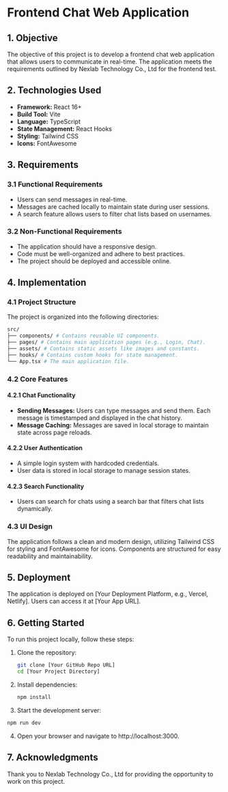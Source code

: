 # Frontend Chat Web Application

## 1. Objective
The objective of this project is to develop a frontend chat web application that allows users to communicate in real-time. The application meets the requirements outlined by Nexlab Technology Co., Ltd for the frontend test.

## 2. Technologies Used
- **Framework:** React 16+
- **Build Tool:** Vite
- **Language:** TypeScript
- **State Management:** React Hooks
- **Styling:** Tailwind CSS
- **Icons:** FontAwesome

## 3. Requirements

### 3.1 Functional Requirements
- Users can send messages in real-time.
- Messages are cached locally to maintain state during user sessions.
- A search feature allows users to filter chat lists based on usernames.

### 3.2 Non-Functional Requirements
- The application should have a responsive design.
- Code must be well-organized and adhere to best practices.
- The project should be deployed and accessible online.

## 4. Implementation

### 4.1 Project Structure
The project is organized into the following directories:
```bash
src/ 
├── components/ # Contains reusable UI components. 
├── pages/ # Contains main application pages (e.g., Login, Chat). 
├── assets/ # Contains static assets like images and constants. 
├── hooks/ # Contains custom hooks for state management. 
└── App.tsx # The main application file.
```

### 4.2 Core Features

#### 4.2.1 Chat Functionality
- **Sending Messages:** Users can type messages and send them. Each message is timestamped and displayed in the chat history.
- **Message Caching:** Messages are saved in local storage to maintain state across page reloads.

#### 4.2.2 User Authentication
- A simple login system with hardcoded credentials.
- User data is stored in local storage to manage session states.

#### 4.2.3 Search Functionality
- Users can search for chats using a search bar that filters chat lists dynamically.

### 4.3 UI Design
The application follows a clean and modern design, utilizing Tailwind CSS for styling and FontAwesome for icons. Components are structured for easy readability and maintainability.

## 5. Deployment
The application is deployed on [Your Deployment Platform, e.g., Vercel, Netlify]. Users can access it at [Your App URL].

## 6. Getting Started
To run this project locally, follow these steps:

1. Clone the repository:
   ```bash
   git clone [Your GitHub Repo URL]
   cd [Your Project Directory]
2. Install dependencies:
    ```bash
    npm install
    ```
3. Start the development server:
```bash
npm run dev
```
4. Open your browser and navigate to http://localhost:3000.


## 7. Acknowledgments
Thank you to Nexlab Technology Co., Ltd for providing the opportunity to work on this project.
